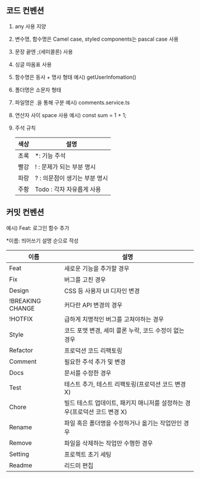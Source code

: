 ## 코드 컨벤션
1. any 사용 지양
2. 변수명, 함수명은 Camel case, styled components는 pascal case 사용
3. 문장 끝엔 ;(세미콜론) 사용
4. 싱글 따옴표 사용
5. 함수명은 동사 + 명사 형태
   예시) getUserInfomation()
6. 폴더명은 소문자 형태
7. 파일명은 .을 통해 구분
   예시) comments.service.ts
8. 연산자 사이 space 사용
   예시) const sum = 1 + 1;
9. 주석 규칙
    
   |색상|설명|
   |------|---|
   |초록|*: 기능 주석|
   |빨강|! : 문제가 되는 부분 명시|
   |파랑|? : 의문점이 생기는 부분 명시|
   |주황|Todo : 각자 자유롭게 사용|

## 커밋 컨벤션 
예시) Feat: 로그인 함수 추가

*이름: 띄어쓰기 설명 순으로 작성 

|이름|설명|
|------|---|
|Feat|새로운 기능을 추가할 경우|
|Fix|버그를 고친 경우|
|Design|CSS 등 사용자 UI 디자인 변경|
|!BREAKING CHANGE|커다란 API 변경의 경우|
|!HOTFIX|급하게 치명적인 버그를 고쳐야하는 경우|
|Style|코드 포맷 변경, 세미 콜론 누락, 코드 수정이 없는 경우|
|Refactor|프로덕션 코드 리팩토링|
|Comment|필요한 주석 추가 및 변경|
|Docs|문서를 수정한 경우|
|Test|테스트 추가, 테스트 리팩토링(프로덕션 코드 변경 X)|
|Chore|빌드 테스트 업데이트, 패키지 매니저를 설정하는 경우(프로덕션 코드 변경 X)|	
|Rename|파일 혹은 폴더명을 수정하거나 옮기는 작업만인 경우|	
|Remove|파일을 삭제하는 작업만 수행한 경우|	
|Setting|프로젝트 초기 세팅|	
|Readme|리드미 편집|	

	
	


